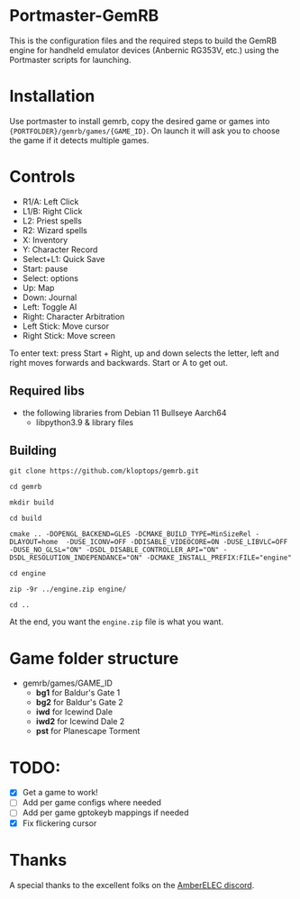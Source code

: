 # Portmaster-GemRB


This is the configuration files and the required steps to build the GemRB engine for handheld emulator devices (Anbernic RG353V, etc.) using the Portmaster scripts for launching.


# Installation

Use portmaster to install gemrb, copy the desired game or games into `{PORTFOLDER}/gemrb/games/{GAME_ID}`. On launch it will ask you to choose the game if it detects multiple games.

# Controls

- R1/A: Left Click
- L1/B: Right Click
- L2: Priest spells
- R2: Wizard spells
- X: Inventory
- Y: Character Record
- Select+L1: Quick Save
- Start: pause
- Select: options
- Up: Map
- Down: Journal
- Left: Toggle AI
- Right: Character Arbitration
- Left Stick: Move cursor
- Right Stick: Move screen

To enter text: press Start + Right, up and down selects the letter, left and right moves forwards and backwards. Start or A to get out.

## Required libs

- the following libraries from Debian 11 Bullseye Aarch64
  - libpython3.9 & library files

 
## Building

    git clone https://github.com/kloptops/gemrb.git

    cd gemrb

    mkdir build

    cd build

    cmake .. -DOPENGL_BACKEND=GLES -DCMAKE_BUILD_TYPE=MinSizeRel -DLAYOUT=home  -DUSE_ICONV=OFF -DDISABLE_VIDEOCORE=ON -DUSE_LIBVLC=OFF -DUSE_NO_GLSL="ON" -DSDL_DISABLE_CONTROLLER_API="ON" -DSDL_RESOLUTION_INDEPENDANCE="ON" -DCMAKE_INSTALL_PREFIX:FILE="engine"

    cd engine

    zip -9r ../engine.zip engine/

    cd ..

At the end, you want the `engine.zip` file is what you want.

# Game folder structure

- gemrb/games/GAME_ID
  - **bg1** for Baldur's Gate 1
  - **bg2** for Baldur's Gate 2
  - **iwd** for Icewind Dale
  - **iwd2** for Icewind Dale 2
  - **pst** for Planescape Torment

# TODO:

- [x] Get a game to work!
- [ ] Add per game configs where needed
- [ ] Add per game gptokeyb mappings if needed
- [x] Fix flickering cursor

# Thanks

A special thanks to the excellent folks on the [AmberELEC discord](https://discord.com/invite/R9Er7hkRMe).

